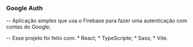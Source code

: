 ### Google Auth ###

-- Aplicação simples que usa o Firebase para fazer uma autenticação com contas do Google;

-- Esse projeto foi feito com: 
    * React; 
    * TypeScripte;
    * Sass;
    * Vite.